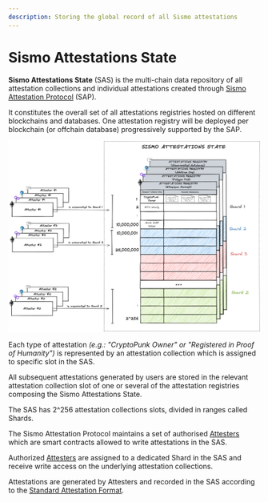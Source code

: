 ```yaml
---
description: Storing the global record of all Sismo attestations
---
```


# Sismo Attestations State

**Sismo Attestations State** (SAS) is the multi-chain data repository of all attestation collections and individual attestations created through [Sismo Attestation Protocol](../../protocol/sismo-attestation-protocol.md) (SAP).&#x20;

It constitutes the overall set of all attestations registries hosted on different blockchains and databases. One attestation registry will be deployed per blockchain (or offchain database) progressively supported by the SAP.

![](<../../.gitbook/assets/Sismo Attestation State.png>)

Each type of attestation _(e.g.: "CryptoPunk Owner" or "Registered in Proof of Humanity")_ is represented by an attestation collection which is assigned to specific slot in the SAS.&#x20;

All subsequent attestations generated by users are stored in the relevant attestation collection slot of one or several of the attestation registries composing the Sismo Attestations State.

The SAS has 2^256 attestation collections slots, divided in ranges called Shards.

The Sismo Attestation Protocol maintains a set of authorised [Attesters](../attester/) which are smart contracts allowed to write attestations in the SAS.&#x20;

Authorized [Attesters](../attester/) are assigned to a dedicated Shard in the SAS and receive write access on the underlying attestation collections.

Attestations are generated by Attesters and recorded in the SAS according to the [Standard Attestation Format](standard-attestation-format.md).
